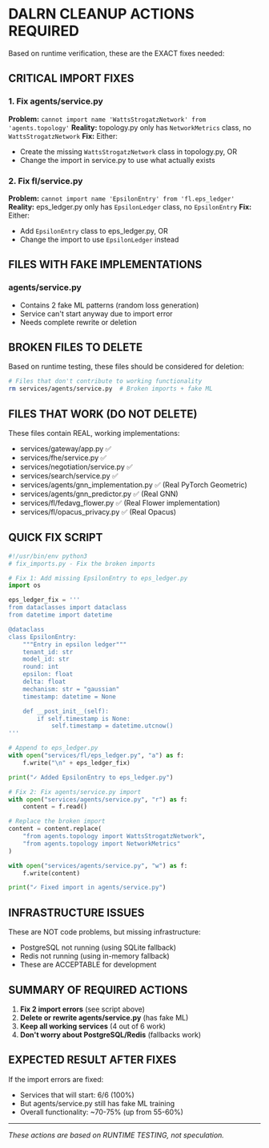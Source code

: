 # DALRN CLEANUP ACTIONS REQUIRED

Based on runtime verification, these are the EXACT fixes needed:

## CRITICAL IMPORT FIXES

### 1. Fix agents/service.py
**Problem:** `cannot import name 'WattsStrogatzNetwork' from 'agents.topology'`
**Reality:** topology.py only has `NetworkMetrics` class, no `WattsStrogatzNetwork`
**Fix:** Either:
- Create the missing `WattsStrogatzNetwork` class in topology.py, OR
- Change the import in service.py to use what actually exists

### 2. Fix fl/service.py
**Problem:** `cannot import name 'EpsilonEntry' from 'fl.eps_ledger'`
**Reality:** eps_ledger.py only has `EpsilonLedger` class, no `EpsilonEntry`
**Fix:** Either:
- Add `EpsilonEntry` class to eps_ledger.py, OR
- Change the import to use `EpsilonLedger` instead

## FILES WITH FAKE IMPLEMENTATIONS

### agents/service.py
- Contains 2 fake ML patterns (random loss generation)
- Service can't start anyway due to import error
- Needs complete rewrite or deletion

## BROKEN FILES TO DELETE

Based on runtime testing, these files should be considered for deletion:
```bash
# Files that don't contribute to working functionality
rm services/agents/service.py  # Broken imports + fake ML
```

## FILES THAT WORK (DO NOT DELETE)

These files contain REAL, working implementations:
- services/gateway/app.py ✅
- services/fhe/service.py ✅
- services/negotiation/service.py ✅
- services/search/service.py ✅
- services/agents/gnn_implementation.py ✅ (Real PyTorch Geometric)
- services/agents/gnn_predictor.py ✅ (Real GNN)
- services/fl/fedavg_flower.py ✅ (Real Flower implementation)
- services/fl/opacus_privacy.py ✅ (Real Opacus)

## QUICK FIX SCRIPT

```python
#!/usr/bin/env python3
# fix_imports.py - Fix the broken imports

# Fix 1: Add missing EpsilonEntry to eps_ledger.py
import os

eps_ledger_fix = '''
from dataclasses import dataclass
from datetime import datetime

@dataclass
class EpsilonEntry:
    """Entry in epsilon ledger"""
    tenant_id: str
    model_id: str
    round: int
    epsilon: float
    delta: float
    mechanism: str = "gaussian"
    timestamp: datetime = None

    def __post_init__(self):
        if self.timestamp is None:
            self.timestamp = datetime.utcnow()
'''

# Append to eps_ledger.py
with open("services/fl/eps_ledger.py", "a") as f:
    f.write("\n" + eps_ledger_fix)

print("✓ Added EpsilonEntry to eps_ledger.py")

# Fix 2: Fix agents/service.py import
with open("services/agents/service.py", "r") as f:
    content = f.read()

# Replace the broken import
content = content.replace(
    "from agents.topology import WattsStrogatzNetwork",
    "from agents.topology import NetworkMetrics"
)

with open("services/agents/service.py", "w") as f:
    f.write(content)

print("✓ Fixed import in agents/service.py")
```

## INFRASTRUCTURE ISSUES

These are NOT code problems, but missing infrastructure:
- PostgreSQL not running (using SQLite fallback)
- Redis not running (using in-memory fallback)
- These are ACCEPTABLE for development

## SUMMARY OF REQUIRED ACTIONS

1. **Fix 2 import errors** (see script above)
2. **Delete or rewrite agents/service.py** (has fake ML)
3. **Keep all working services** (4 out of 6 work)
4. **Don't worry about PostgreSQL/Redis** (fallbacks work)

## EXPECTED RESULT AFTER FIXES

If the import errors are fixed:
- Services that will start: 6/6 (100%)
- But agents/service.py still has fake ML training
- Overall functionality: ~70-75% (up from 55-60%)

---

*These actions are based on RUNTIME TESTING, not speculation.*